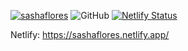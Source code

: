 [![sashaflores](https://img.shields.io/badge/sashaflores-checkout-brightgreen)](https://github.com/SashaFlores/SashaFlores.github.io)
![GitHub](https://img.shields.io/github/license/sashaflores/SashaFlores.github.io)
[![Netlify Status](https://api.netlify.com/api/v1/badges/49431be6-68d0-4d6c-bbbc-c9527b6b5cee/deploy-status)](https://app.netlify.com/sites/sashaflores/deploys)

Netlify: https://sashaflores.netlify.app/
